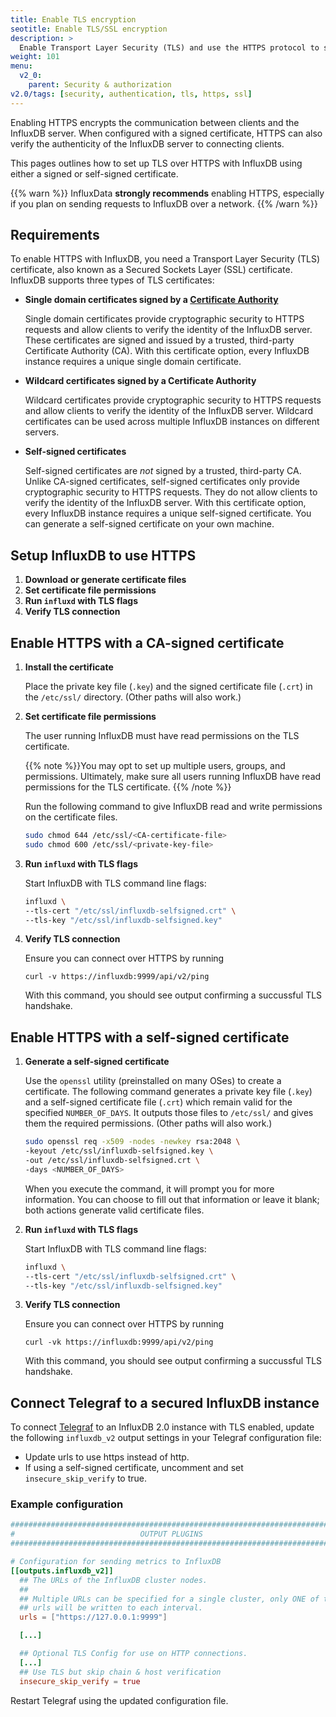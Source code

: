 ```yaml
---
title: Enable TLS encryption
seotitle: Enable TLS/SSL encryption
description: >
  Enable Transport Layer Security (TLS) and use the HTTPS protocol to secure communication between clients and InfluxDB.
weight: 101
menu:
  v2_0:
    parent: Security & authorization
v2.0/tags: [security, authentication, tls, https, ssl]
---
```


Enabling HTTPS encrypts the communication between clients and the InfluxDB server.
When configured with a signed certificate, HTTPS can also verify the authenticity of the InfluxDB server to connecting clients.

This pages outlines how to set up TLS over HTTPS with InfluxDB using either a signed or self-signed certificate.

{{% warn %}}
InfluxData **strongly recommends** enabling HTTPS, especially if you plan on sending requests to InfluxDB over a network.
{{% /warn %}}

## Requirements

To enable HTTPS with InfluxDB, you need a Transport Layer Security (TLS) certificate, also known as a Secured Sockets Layer (SSL) certificate.
InfluxDB supports three types of TLS certificates:

* **Single domain certificates signed by a [Certificate Authority](https://en.wikipedia.org/wiki/Certificate_authority)**

    Single domain certificates provide cryptographic security to HTTPS requests and allow clients to verify the identity of the InfluxDB server.
    These certificates are signed and issued by a trusted, third-party Certificate Authority (CA).
    With this certificate option, every InfluxDB instance requires a unique single domain certificate.

* **Wildcard certificates signed by a Certificate Authority**

    Wildcard certificates provide cryptographic security to HTTPS requests and allow clients to verify the identity of the InfluxDB server.
    Wildcard certificates can be used across multiple InfluxDB instances on different servers.

* **Self-signed certificates**

    Self-signed certificates are _not_ signed by a trusted, third-party CA.
    Unlike CA-signed certificates, self-signed certificates only provide cryptographic security to HTTPS requests.
    They do not allow clients to verify the identity of the InfluxDB server.
    With this certificate option, every InfluxDB instance requires a unique self-signed certificate.
    You can generate a self-signed certificate on your own machine.

<!-- InfluxDB supports certificates composed of a private key file (`.key`) and a signed certificate file (`.crt`) file pair, -->
<!-- as well as certificates that combine the private key file and the signed certificate file into a single bundled file (`.pem`). -->

## Setup InfluxDB to use HTTPS

1. **Download or generate certificate files**
2. **Set certificate file permissions**
3. **Run `influxd` with TLS flags**
4. **Verify TLS connection**

## Enable HTTPS with a CA-signed certificate

1. **Install the certificate**

    Place the private key file (`.key`) and the signed certificate file (`.crt`) in the `/etc/ssl/` directory.
    (Other paths will also work.)

2. **Set certificate file permissions**

    The user running InfluxDB must have read permissions on the TLS certificate.

    {{% note %}}You may opt to set up multiple users, groups, and permissions.
    Ultimately, make sure all users running InfluxDB have read permissions for the TLS certificate.
    {{% /note %}}

    Run the following command to give InfluxDB read and write permissions on the certificate files.

    ```bash
    sudo chmod 644 /etc/ssl/<CA-certificate-file>
    sudo chmod 600 /etc/ssl/<private-key-file>
    ```

3. **Run `influxd` with TLS flags**

    Start InfluxDB with TLS command line flags:

    ```bash
    influxd \
    --tls-cert "/etc/ssl/influxdb-selfsigned.crt" \
    --tls-key "/etc/ssl/influxdb-selfsigned.key"
    ```

4. **Verify TLS connection**

    Ensure you can connect over HTTPS by running

    ```
    curl -v https://influxdb:9999/api/v2/ping
    ```

    With this command, you should see output confirming a succussful TLS handshake.

## Enable HTTPS with a self-signed certificate

1. **Generate a self-signed certificate**

    Use the `openssl` utility (preinstalled on many OSes) to create a certificate.
    The following command generates a private key file (`.key`) and a self-signed
    certificate file (`.crt`) which remain valid for the specified `NUMBER_OF_DAYS`.
    It outputs those files to `/etc/ssl/` and gives them the required permissions.
    (Other paths will also work.)

    ```bash
    sudo openssl req -x509 -nodes -newkey rsa:2048 \
    -keyout /etc/ssl/influxdb-selfsigned.key \
    -out /etc/ssl/influxdb-selfsigned.crt \
    -days <NUMBER_OF_DAYS>
    ```

    When you execute the command, it will prompt you for more information.
    You can choose to fill out that information or leave it blank; both actions generate valid certificate files.

2. **Run `influxd` with TLS flags**

    Start InfluxDB with TLS command line flags:

    ```bash
    influxd \
    --tls-cert "/etc/ssl/influxdb-selfsigned.crt" \
    --tls-key "/etc/ssl/influxdb-selfsigned.key"
    ```

3. **Verify TLS connection**

    Ensure you can connect over HTTPS by running

    ```
    curl -vk https://influxdb:9999/api/v2/ping
    ```

    With this command, you should see output confirming a succussful TLS handshake.

## Connect Telegraf to a secured InfluxDB instance

To connect [Telegraf](/telegraf/latest/) to an InfluxDB 2.0 instance with TLS enabled,
update the following `influxdb_v2` output settings in your Telegraf configuration file:

- Update urls to use https instead of http.
- If using a self-signed certificate, uncomment and set `insecure_skip_verify` to true.

### Example configuration

```toml
###############################################################################
#                            OUTPUT PLUGINS                                   #
###############################################################################

# Configuration for sending metrics to InfluxDB
[[outputs.influxdb_v2]]
  ## The URLs of the InfluxDB cluster nodes.
  ##
  ## Multiple URLs can be specified for a single cluster, only ONE of the
  ## urls will be written to each interval.
  urls = ["https://127.0.0.1:9999"]

  [...]

  ## Optional TLS Config for use on HTTP connections.
  [...]
  ## Use TLS but skip chain & host verification
  insecure_skip_verify = true
```

Restart Telegraf using the updated configuration file.
